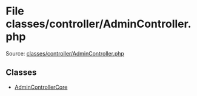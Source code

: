 File classes/controller/AdminController.php
=========

Source: [classes/controller/AdminController.php](https://github.com/PrestaShop/PrestaShop/blob/1.5.3.0/classes/controller/AdminController.php)


Classes
-------

* [AdminControllerCore](class.AdminControllerCore.md)

